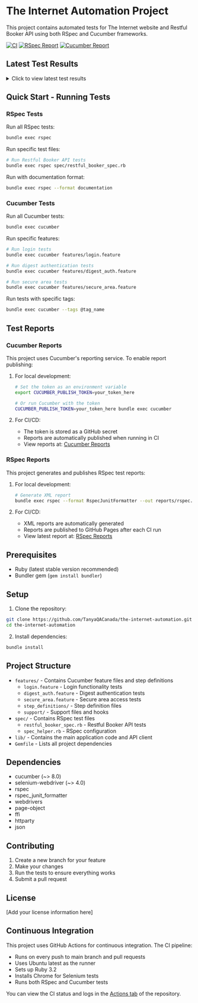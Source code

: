 # The Internet Automation Project

This project contains automated tests for The Internet website and Restful Booker API using both RSpec and Cucumber frameworks.

[![CI](https://github.com/TanyaQACanada/the-internet-automation/actions/workflows/ci.yml/badge.svg)](https://github.com/TanyaQACanada/the-internet-automation/actions/workflows/ci.yml)
[![RSpec Report](https://img.shields.io/badge/RSpec%20Report-Latest-blue)](https://tanyaqacanada.github.io/the-internet-automation/)
[![Cucumber Report](https://img.shields.io/badge/Cucumber%20Report-Latest-green)](https://reports.cucumber.io)

## Latest Test Results
<details>
<summary>Click to view latest test results</summary>

### RSpec Results
[View Latest RSpec Report](https://tanyaqacanada.github.io/the-internet-automation/)

### Cucumber Results
[View Latest Cucumber Report](https://reports.cucumber.io)

</details>

## Quick Start - Running Tests

### RSpec Tests

Run all RSpec tests:
```bash
bundle exec rspec
```

Run specific test files:
```bash
# Run Restful Booker API tests
bundle exec rspec spec/restful_booker_spec.rb
```

Run with documentation format:
```bash
bundle exec rspec --format documentation
```

### Cucumber Tests

Run all Cucumber tests:
```bash
bundle exec cucumber
```

Run specific features:
```bash
# Run login tests
bundle exec cucumber features/login.feature

# Run digest authentication tests
bundle exec cucumber features/digest_auth.feature

# Run secure area tests
bundle exec cucumber features/secure_area.feature
```

Run tests with specific tags:
```bash
bundle exec cucumber --tags @tag_name
```

## Test Reports

### Cucumber Reports

This project uses Cucumber's reporting service. To enable report publishing:

1. For local development:
   ```bash
   # Set the token as an environment variable
   export CUCUMBER_PUBLISH_TOKEN=your_token_here
   
   # Or run Cucumber with the token
   CUCUMBER_PUBLISH_TOKEN=your_token_here bundle exec cucumber
   ```

2. For CI/CD:
   - The token is stored as a GitHub secret
   - Reports are automatically published when running in CI
   - View reports at: [Cucumber Reports](https://reports.cucumber.io)

### RSpec Reports

This project generates and publishes RSpec test reports:

1. For local development:
   ```bash
   # Generate XML report
   bundle exec rspec --format RspecJunitFormatter --out reports/rspec.xml
   ```

2. For CI/CD:
   - XML reports are automatically generated
   - Reports are published to GitHub Pages after each CI run
   - View latest report at: [RSpec Reports](https://tanyaqacanada.github.io/the-internet-automation/)

## Prerequisites

- Ruby (latest stable version recommended)
- Bundler gem (`gem install bundler`)

## Setup

1. Clone the repository:
```bash
git clone https://github.com/TanyaQACanada/the-internet-automation.git
cd the-internet-automation
```

2. Install dependencies:
```bash
bundle install
```

## Project Structure

- `features/` - Contains Cucumber feature files and step definitions
  - `login.feature` - Login functionality tests
  - `digest_auth.feature` - Digest authentication tests
  - `secure_area.feature` - Secure area access tests
  - `step_definitions/` - Step definition files
  - `support/` - Support files and hooks
- `spec/` - Contains RSpec test files
  - `restful_booker_spec.rb` - Restful Booker API tests
  - `spec_helper.rb` - RSpec configuration
- `lib/` - Contains the main application code and API client
- `Gemfile` - Lists all project dependencies

## Dependencies

- cucumber (~> 8.0)
- selenium-webdriver (~> 4.0)
- rspec
- rspec_junit_formatter
- webdrivers
- page-object
- ffi
- httparty
- json

## Contributing

1. Create a new branch for your feature
2. Make your changes
3. Run the tests to ensure everything works
4. Submit a pull request

## License

[Add your license information here]

## Continuous Integration

This project uses GitHub Actions for continuous integration. The CI pipeline:

- Runs on every push to main branch and pull requests
- Uses Ubuntu latest as the runner
- Sets up Ruby 3.2
- Installs Chrome for Selenium tests
- Runs both RSpec and Cucumber tests

You can view the CI status and logs in the [Actions tab](https://github.com/TanyaQACanada/the-internet-automation/actions) of the repository. 